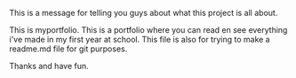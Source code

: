 This is a message for telling you guys about what this project is all about.

This is myportfolio. This is a portfolio where you can read en see everything i've made in my first year at school. 
This file is also for trying to make a readme.md file for git purposes. 

Thanks and have fun.
